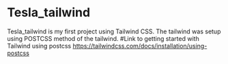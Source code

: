 # Tesla_tailwind
Tesla_tailwind is my first project using Tailwind CSS.
The tailwind was setup using POSTCSS method of the tailwind.
#Link to getting started with Tailwind using postcss
https://tailwindcss.com/docs/installation/using-postcss
